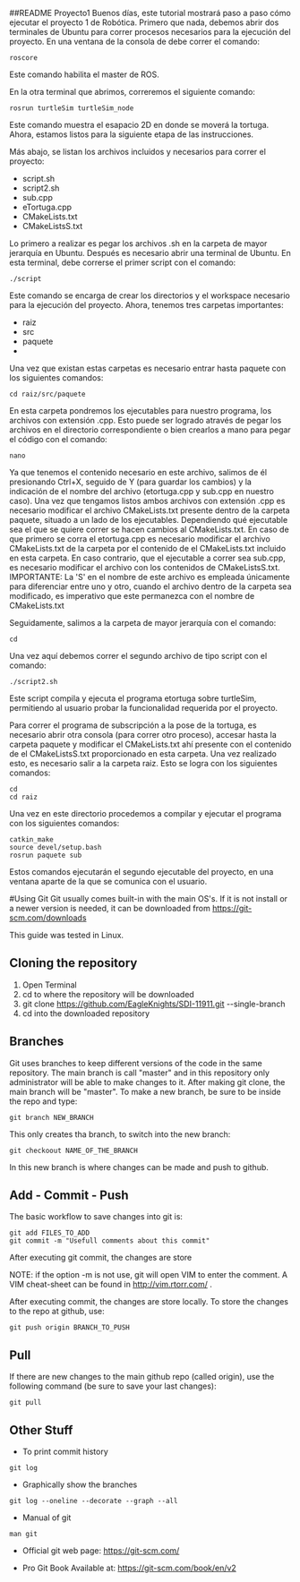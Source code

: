 ##README Proyecto1
Buenos días, este tutorial mostrará paso a paso cómo ejecutar el proyecto 1 de Robótica.
Primero que nada, debemos abrir dos terminales de Ubuntu para correr procesos necesarios para la ejecución del proyecto. En una ventana de la consola de debe correr el comando:
```
roscore
```
Este comando habilita el master de ROS.

En la otra terminal que abrimos, correremos el siguiente comando: 
```
rosrun turtleSim turtleSim_node
```

Este comando muestra el esapacio 2D en donde se moverá la tortuga. Ahora, estamos listos para la siguiente etapa de las instrucciones.


Más abajo, se listan los archivos incluidos y necesarios para correr el proyecto:
* script.sh
* script2.sh
* sub.cpp
* eTortuga.cpp
* CMakeLists.txt
* CMakeListsS.txt

Lo primero a realizar es pegar los archivos .sh en la carpeta de mayor jerarquía en Ubuntu.
Después es necesario abrir una terminal de Ubuntu. En esta terminal, debe correrse
el primer script con el comando:
```
./script
```

Este comando se encarga de crear los directorios y el workspace necesario para la ejecución del proyecto. Ahora, tenemos tres carpetas importantes:
* raiz
* src
* paquete
* 
Una vez que existan estas carpetas es necesario entrar hasta paquete con los siguientes comandos:
```
cd raiz/src/paquete
```
En esta carpeta pondremos los ejecutables para nuestro programa, los archivos con extensión .cpp. Esto puede ser logrado através de pegar los archivos en el directorio correspondiente o bien crearlos a mano para pegar el código con el comando:
```
nano
```

Ya que tenemos el contenido necesario en este archivo, salimos de él presionando Ctrl+X, seguido de Y (para guardar los cambios) y la indicación de el nombre del archivo (etortuga.cpp y sub.cpp en nuestro caso).
Una vez que tengamos listos ambos archivos con extensión .cpp es necesario modificar el archivo CMakeLists.txt presente dentro de la carpeta paquete, situado a un lado de los ejecutables. Dependiendo qué ejecutable sea el que se quiere correr se hacen cambios al CMakeLists.txt. En caso de que primero se corra el etortuga.cpp es necesario modificar el archivo CMakeLists.txt de la carpeta por el contenido de el CMakeLists.txt incluido en esta carpeta. En caso contrario, que el ejecutable a correr sea sub.cpp, es necesario modificar el archivo con los contenidos de CMakeListsS.txt. IMPORTANTE: La 'S' en el nombre de este archivo es empleada únicamente para diferenciar entre uno y otro, cuando el archivo dentro de la carpeta sea modificado, es imperativo que este permanezca con el nombre de CMakeLists.txt

Seguidamente, salimos a la carpeta de mayor jerarquía con el comando:
```
cd
```

Una vez aquí debemos correr el segundo archivo de tipo script con el comando:
```
./script2.sh
```
Este script compila y ejecuta el programa etortuga sobre turtleSim, permitiendo al usuario probar la funcionalidad requerida por el proyecto.

Para correr el programa de subscripción a la pose de la tortuga, es necesario abrir otra consola (para correr otro proceso), accesar hasta la carpeta paquete y modificar el CMakeLists.txt ahí presente con el contenido de el CMakeListsS.txt proporcionado en esta carpeta. Una vez realizado esto, es necesario salir a la carpeta raiz. Esto se logra con los siguientes comandos:
```
cd
cd raiz 
```

Una vez en este directorio procedemos a compilar y ejecutar el programa con los siguientes comandos:
```
catkin_make
source devel/setup.bash
rosrun paquete sub
```

Estos comandos ejecutarán el segundo ejecutable del proyecto, en una ventana aparte de la que se comunica con el usuario. 


#Using Git
Git usually comes built-in with the main OS's. 
If it is not install or a newer version is needed, it can be downloaded from https://git-scm.com/downloads

This guide was tested in Linux.

## Cloning the repository
1. Open Terminal
2. cd to where the repository will be downloaded
3. git clone https://github.com/EagleKnights/SDI-11911.git --single-branch
4. cd into the downloaded repository

## Branches
Git uses branches to keep different versions of the code in the same repository.
The main branch is call "master" and in this repository only administrator will be able to make changes to it. After making git clone, the main branch will be "master".
To make a new branch, be sure to be inside the repo and type: 
```
git branch NEW_BRANCH
```
This only creates tha branch, to switch into the new branch:
```
git checkoout NAME_OF_THE_BRANCH
```

In this new branch is where changes can be made and push to github.

## Add - Commit - Push
The basic workflow to save changes into git is:
```
git add FILES_TO_ADD
git commit -m "Usefull comments about this commit"
```
After executing git commit, the changes are store

NOTE: if the option -m is not use, git will open VIM to enter the comment. A VIM cheat-sheet can be found in http://vim.rtorr.com/ .

After executing commit, the changes are store locally. To store the changes to the repo at github, use:
```
git push origin BRANCH_TO_PUSH
```

## Pull
If there are new changes to the main github repo (called origin), use the following command (be sure to save your last changes):
```
git pull
```

## Other Stuff
* To print commit history
```
git log
```

* Graphically show the branches
```
git log --oneline --decorate --graph --all
```

* Manual of git
```
man git
```

* Official git web page: https://git-scm.com/

* Pro Git Book Available at: https://git-scm.com/book/en/v2


